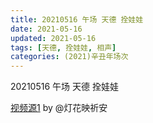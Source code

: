 ```yaml
---
title: 20210516 午场 天德 拴娃娃
date: 2021-05-16
updated: 2021-05-16
tags: [天德, 拴娃娃, 相声] 
categories: (2021)辛丑年场次 
---
```

20210516 午场 天德 拴娃娃

[视频源1](https://weibo.com/1950216183/KfKP4sDGA ) by @灯花映祈安

